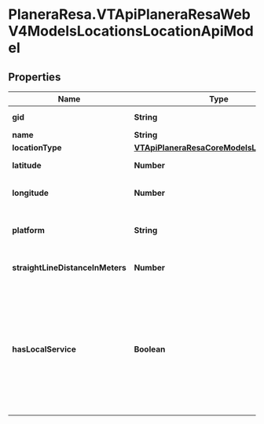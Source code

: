 # PlaneraResa.VTApiPlaneraResaWebV4ModelsLocationsLocationApiModel

## Properties

Name | Type | Description | Notes
------------ | ------------- | ------------- | -------------
**gid** | **String** | The 16-digit Västtrafik gid. | [optional] 
**name** | **String** | The location name. | 
**locationType** | [**VTApiPlaneraResaCoreModelsLocationType**](VTApiPlaneraResaCoreModelsLocationType.md) |  | 
**latitude** | **Number** | The WGS84 latitude of the location. | [optional] 
**longitude** | **Number** | The WGS84 longitude of the location. | [optional] 
**platform** | **String** | The location platform, only available for stop points. | [optional] 
**straightLineDistanceInMeters** | **Number** | The location straight line distance in meters. | [optional] 
**hasLocalService** | **Boolean** | Is \&quot;Närtrafik\&quot; (Local Service) available for the location?  Values are only available for LocationType: StopArea, PointOfInterest and Address.  Values are only available for endpoint: locations/by-text. | [optional] 


